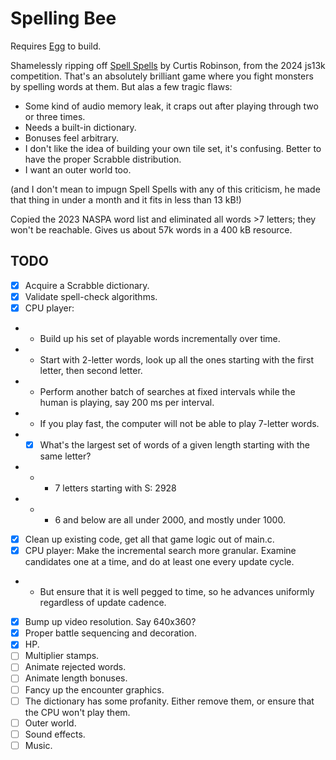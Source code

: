 # Spelling Bee

Requires [Egg](https://github.com/aksommerville/egg) to build.

Shamelessly ripping off [Spell Spells](https://js13kgames.com/2024/games/spell-spells) by Curtis Robinson, from the 2024 js13k competition.
That's an absolutely brilliant game where you fight monsters by spelling words at them.
But alas a few tragic flaws:
- Some kind of audio memory leak, it craps out after playing through two or three times.
- Needs a built-in dictionary.
- Bonuses feel arbitrary.
- I don't like the idea of building your own tile set, it's confusing. Better to have the proper Scrabble distribution.
- I want an outer world too.

(and I don't mean to impugn Spell Spells with any of this criticism, he made that thing in under a month and it fits in less than 13 kB!)

Copied the 2023 NASPA word list and eliminated all words >7 letters; they won't be reachable.
Gives us about 57k words in a 400 kB resource.

## TODO

- [x] Acquire a Scrabble dictionary.
- [x] Validate spell-check algorithms.
- [x] CPU player:
- - Build up his set of playable words incrementally over time.
- - Start with 2-letter words, look up all the ones starting with the first letter, then second letter.
- - Perform another batch of searches at fixed intervals while the human is playing, say 200 ms per interval.
- - If you play fast, the computer will not be able to play 7-letter words.
- - [x] What's the largest set of words of a given length starting with the same letter?
- - - 7 letters starting with S: 2928
- - - 6 and below are all under 2000, and mostly under 1000.

- [x] Clean up existing code, get all that game logic out of main.c.
- [x] CPU player: Make the incremental search more granular. Examine candidates one at a time, and do at least one every update cycle.
- - But ensure that it is well pegged to time, so he advances uniformly regardless of update cadence.
- [x] Bump up video resolution. Say 640x360?
- [x] Proper battle sequencing and decoration.
- [x] HP.
- [ ] Multiplier stamps.
- [ ] Animate rejected words.
- [ ] Animate length bonuses.
- [ ] Fancy up the encounter graphics.
- [ ] The dictionary has some profanity. Either remove them, or ensure that the CPU won't play them.
- [ ] Outer world.
- [ ] Sound effects.
- [ ] Music.
